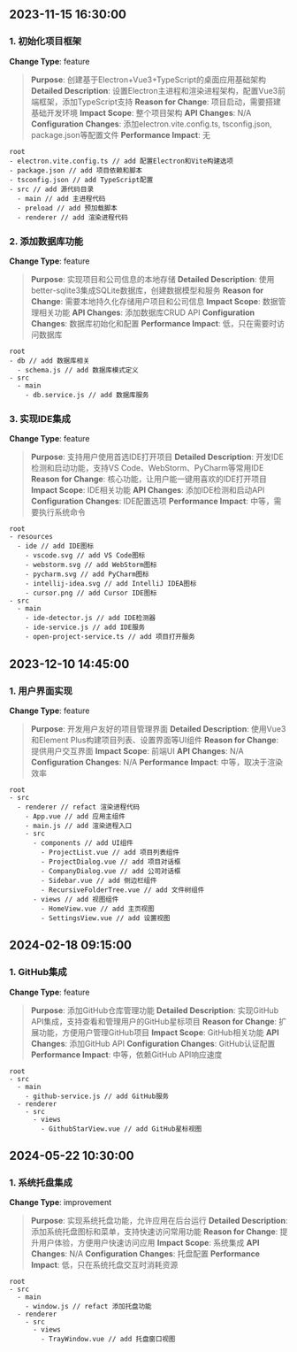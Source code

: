 ## 2023-11-15 16:30:00

### 1. 初始化项目框架

**Change Type**: feature

> **Purpose**: 创建基于Electron+Vue3+TypeScript的桌面应用基础架构
> **Detailed Description**: 设置Electron主进程和渲染进程架构，配置Vue3前端框架，添加TypeScript支持
> **Reason for Change**: 项目启动，需要搭建基础开发环境
> **Impact Scope**: 整个项目架构
> **API Changes**: N/A
> **Configuration Changes**: 添加electron.vite.config.ts, tsconfig.json, package.json等配置文件
> **Performance Impact**: 无

   ```
   root
   - electron.vite.config.ts // add 配置Electron和Vite构建选项
   - package.json // add 项目依赖和脚本
   - tsconfig.json // add TypeScript配置
   - src // add 源代码目录
     - main // add 主进程代码
     - preload // add 预加载脚本
     - renderer // add 渲染进程代码
   ```

### 2. 添加数据库功能

**Change Type**: feature

> **Purpose**: 实现项目和公司信息的本地存储
> **Detailed Description**: 使用better-sqlite3集成SQLite数据库，创建数据模型和服务
> **Reason for Change**: 需要本地持久化存储用户项目和公司信息
> **Impact Scope**: 数据管理相关功能
> **API Changes**: 添加数据库CRUD API
> **Configuration Changes**: 数据库初始化和配置
> **Performance Impact**: 低，只在需要时访问数据库

   ```
   root
   - db // add 数据库相关
     - schema.js // add 数据库模式定义
   - src
     - main
       - db.service.js // add 数据库服务
   ```

### 3. 实现IDE集成

**Change Type**: feature

> **Purpose**: 支持用户使用首选IDE打开项目
> **Detailed Description**: 开发IDE检测和启动功能，支持VS Code、WebStorm、PyCharm等常用IDE
> **Reason for Change**: 核心功能，让用户能一键用喜欢的IDE打开项目
> **Impact Scope**: IDE相关功能
> **API Changes**: 添加IDE检测和启动API
> **Configuration Changes**: IDE配置选项
> **Performance Impact**: 中等，需要执行系统命令

   ```
   root
   - resources
     - ide // add IDE图标
       - vscode.svg // add VS Code图标
       - webstorm.svg // add WebStorm图标
       - pycharm.svg // add PyCharm图标
       - intellij-idea.svg // add IntelliJ IDEA图标
       - cursor.png // add Cursor IDE图标
   - src
     - main
       - ide-detector.js // add IDE检测器
       - ide-service.js // add IDE服务
       - open-project-service.ts // add 项目打开服务
   ```

## 2023-12-10 14:45:00

### 1. 用户界面实现

**Change Type**: feature

> **Purpose**: 开发用户友好的项目管理界面
> **Detailed Description**: 使用Vue3和Element Plus构建项目列表、设置界面等UI组件
> **Reason for Change**: 提供用户交互界面
> **Impact Scope**: 前端UI
> **API Changes**: N/A
> **Configuration Changes**: N/A
> **Performance Impact**: 中等，取决于渲染效率

   ```
   root
   - src
     - renderer // refact 渲染进程代码
       - App.vue // add 应用主组件
       - main.js // add 渲染进程入口
       - src
         - components // add UI组件
           - ProjectList.vue // add 项目列表组件
           - ProjectDialog.vue // add 项目对话框
           - CompanyDialog.vue // add 公司对话框
           - Sidebar.vue // add 侧边栏组件
           - RecursiveFolderTree.vue // add 文件树组件
         - views // add 视图组件
           - HomeView.vue // add 主页视图
           - SettingsView.vue // add 设置视图
   ```

## 2024-02-18 09:15:00

### 1. GitHub集成

**Change Type**: feature

> **Purpose**: 添加GitHub仓库管理功能
> **Detailed Description**: 实现GitHub API集成，支持查看和管理用户的GitHub星标项目
> **Reason for Change**: 扩展功能，方便用户管理GitHub项目
> **Impact Scope**: GitHub相关功能
> **API Changes**: 添加GitHub API
> **Configuration Changes**: GitHub认证配置
> **Performance Impact**: 中等，依赖GitHub API响应速度

   ```
   root
   - src
     - main
       - github-service.js // add GitHub服务
     - renderer
       - src
         - views
           - GithubStarView.vue // add GitHub星标视图
   ```

## 2024-05-22 10:30:00

### 1. 系统托盘集成

**Change Type**: improvement

> **Purpose**: 实现系统托盘功能，允许应用在后台运行
> **Detailed Description**: 添加系统托盘图标和菜单，支持快速访问常用功能
> **Reason for Change**: 提升用户体验，方便用户快速访问应用
> **Impact Scope**: 系统集成
> **API Changes**: N/A
> **Configuration Changes**: 托盘配置
> **Performance Impact**: 低，只在系统托盘交互时消耗资源

   ```
   root
   - src
     - main
       - window.js // refact 添加托盘功能
     - renderer
       - src
         - views
           - TrayWindow.vue // add 托盘窗口视图
   ```
